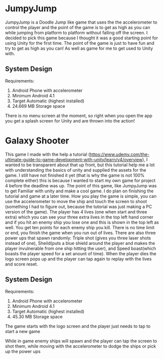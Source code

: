 # JumpyJump
 JumpyJump is a Doodle Jump like game that uses the the accelerometer to control the player and the point of the game is to get as high as you can while jumping from platform to platform without falling off the screen. I decided to pick this game because I thought it was a good starting point for using Unity for the first time. The point of the game is just to have fun and try to get as high as you can! As well as game for me to get used to Unity with.

## System Design 
Requirements:
1) Android Phone with accelerometer
3) Minimum Android 4.1
4) Target Automatic (highest installed)
5) 24.669 MB Storage space

There is no menu screen at the moment, so right when you open the app you get a splash screen for Unity and are thrown into the action!


# Galaxy Shooter
This game I made with the help a tutorial (https://www.udemy.com/the-ultimate-guide-to-game-development-with-unity/learn/v4/overview), I wanted to be transparent about that up front, but this tutorial help me a lot with understanding the basics of unity and supplied the assets for the game. I still have not finished it yet (that is why the game is not 100% complete either) this is because I wanted to start my own game for project 4 before the deadline was up. The point of this game, like JumpyJump was to get Familiar with unity and make a cool game. I do plan on finishing the tutorial and game at a later time. How you play the game is simple, you can use the accelerometer to move the ship and touch the screen to shoot (something I had to figure out, because the tutorial was just making a PC version of the game). The player has 4 lives (one when start and three extra) which you can see your three extra lives in the top left hand corner and if you hit an enemy ship you lose one and this is shown in the top left as well. You get ten points for each enemy ship you kill. There is no time limit or end, you finish the game when you run out of lives. There are also three power ups that spawn randomly: Triple shot (gives you three laser shots instead of one), Sheild(puts a blue shield around the player and makes the player invulnerable from one ship hitting the user), and Speed boast(which boasts the player speed for a set anount of time). When the player dies the logo screen pops up and the player can tap again to replay with the lives and score reset.

## System Design 
Requirements:
1) Android Phone with accelerometer
3) Minimum Android 4.1
4) Target Automatic (highest installed)
5) 45.30 MB Storage space

The game starts with the logo screen and the player just needs to tap to start a new game


While in game enemy ships will spawn and the player can tap the screen to shot them, while moving with the accelerometer to dodge the ships or pick up the power ups





